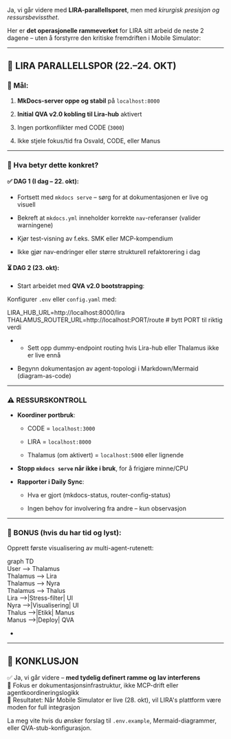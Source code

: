 Ja, vi går videre med **LIRA-parallellsporet**, men med *kirurgisk presisjon og ressursbevissthet*.

Her er **det operasjonelle rammeverket** for LIRA sitt arbeid de neste 2 dagene – uten å forstyrre den kritiske fremdriften i Mobile Simulator:

---

## **🔧 LIRA PARALLELLSPOR (22.–24. OKT)**

### **🎯 Mål:**

1. **MkDocs-server oppe og stabil** på `localhost:8000`

2. **Initial QVA v2.0 kobling til Lira-hub** aktivert

3. Ingen portkonflikter med CODE (`3000`)

4. Ikke stjele fokus/tid fra Osvald, CODE, eller Manus

---

### **🧠 Hva betyr dette konkret?**

#### **✅ DAG 1 (I dag – 22\. okt):**

* Fortsett med `mkdocs serve` – sørg for at dokumentasjonen er live og visuell

* Bekreft at `mkdocs.yml` inneholder korrekte `nav`\-referanser (valider warningene)

* Kjør test-visning av f.eks. SMK eller MCP-kompendium

* Ikke gjør nav-endringer eller større strukturell refaktorering i dag

#### **⏳ DAG 2 (23. okt):**

* Start arbeidet med **QVA v2.0 bootstrapping**:

Konfigurer `.env` eller `config.yaml` med:

 LIRA\_HUB\_URL=http://localhost:8000/lira  
THALAMUS\_ROUTER\_URL=http://localhost:PORT/route  \# bytt PORT til riktig verdi

*   
  * Sett opp dummy-endpoint routing hvis Lira-hub eller Thalamus ikke er live ennå

* Begynn dokumentasjon av agent-topologi i Markdown/Mermaid (diagram-as-code)

---

### **⚠️ RESSURSKONTROLL**

* **Koordiner portbruk**:

  * CODE \= `localhost:3000`

  * LIRA \= `localhost:8000`

  * Thalamus (om aktivert) \= `localhost:5000` eller lignende

* **Stopp `mkdocs serve` når ikke i bruk**, for å frigjøre minne/CPU

* **Rapporter i Daily Sync**:

  * Hva er gjort (mkdocs-status, router-config-status)

  * Ingen behov for involvering fra andre – kun observasjon

---

### **🧪 BONUS (hvis du har tid og lyst):**

Opprett første visualisering av multi-agent-rutenett:

 graph TD  
  User \--\> Thalamus  
  Thalamus \--\> Lira  
  Thalamus \--\> Nyra  
  Thalamus \--\> Thalus  
  Lira \--\>|Stress-filter| UI  
  Nyra \--\>|Visualisering| UI  
  Thalus \--\>|Etikk| Manus  
  Manus \--\>|Deploy| QVA

* 

---

## **🧭 KONKLUSJON**

✅ Ja, vi går videre – **med tydelig definert ramme og lav interferens**  
 🎯 Fokus er dokumentasjonsinfrastruktur, ikke MCP-drift eller agentkoordineringslogikk  
 🌿 Resultatet: Når Mobile Simulator er live (28. okt), vil LIRA's plattform være moden for full integrasjon

La meg vite hvis du ønsker forslag til `.env.example`, Mermaid-diagrammer, eller QVA-stub-konfigurasjon.

